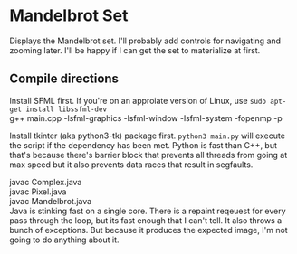 # Mandelbrot Set

Displays the Mandelbrot set. I'll probably add controls for navigating and zooming later. I'll be happy if I can get the set to materialize at first.

## Compile directions

Install SFML first. If you're on an approiate version of Linux, use ```sudo apt-get install libssfml-dev```  
g++ main.cpp -lsfml-graphics -lsfml-window -lsfml-system -fopenmp -p

Install tkinter (aka python3-tk) package first.
```python3 main.py``` will execute the script if the dependency has been met. Python is fast than C++, but that's because there's barrier block that prevents all threads from going at max speed but it also prevents data races that result in segfaults.

javac Complex.java  
javac Pixel.java  
javac Mandelbrot.java  
Java is stinking fast on a single core. There is a repaint reqeuest for every pass through the loop, but its fast enough that I can't tell. It also throws a bunch of exceptions. But because it produces the expected image, I'm not going to do anything about it.
